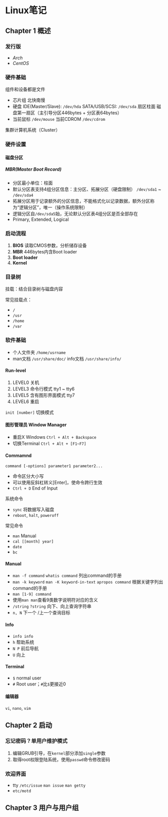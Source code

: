 # Linux笔记

## Chapter 1 概述

### 发行版

- *Arch*
- *CentOS*

### 硬件基础

组件和设备都是文件

- 芯片组 北快南慢
- 硬盘 IDE(Master/Slave): `/dev/hda` SATA/USB/SCSI: `/dev/sda` 扇区柱面 磁盘第一扇区（主引导分区446bytes + 分区表64bytes）
- 当前鼠标 `/dev/mouse` 当前CDROM `/dev/cdrom`

集群计算机系统（Cluster）

### 硬件设置

#### 磁盘分区

##### MBR(Master Boot Record)

- 分区最小单位：柱面
- 默认分区表支持4组分区信息：主分区、拓展分区（硬盘限制） `/dev/sda1` ~ `/dev/sda4`
- 拓展分区用于记录额外的分区信息，不能格式化以记录数据，额外分区称为“逻辑分区”，唯一（操作系统限制）
- 逻辑分区自`/dev/sda5`始，无论默认分区表4组分区是否全部存在
- Primary, Extended, Logical

### 启动流程

1. **BIOS** 读取CMOS参数，分析储存设备
2. **MBR** 446bytes内含Boot loader
3. **Boot loader**
4. **Kernel**

### 目录树

挂载：结合目录树与磁盘内容

常见挂载点：

- `/`
- `/usr`
- `/home`
- `/var`

### 软件基础

- 个人文件夹 `/home/usrname`
- man文档 `/usr/share/doc/` info文档 `/usr/share/info/`

#### Run-level

1. LEVEL0 关机
2. LEVEL3 命令行模式 tty1 ~ tty6
3. LEVEL5 含有图形界面模式 tty7
4. LEVEL6 重启

`init [number]` 切换模式

#### 图形管理员 Window Manager

- 重启X Windows `Ctrl + Alt + Backspace`
- 切换Terminal `Ctrl + Alt + [F1~F7]`

#### Commamnd

`command [-options] parameter1 parameter2...`

- 命令区分大小写
- 可以使用反斜杠转义[Enter]，使命令跨行生效
- `Ctrl + D` End of Input

系统命令

- `sync` 将数据写入磁盘
- `reboot`, `halt`, `poweroff`

常见命令

- `man` Manual
- `cal [[month] year]`
- `date`
- `bc`

#### Manual

- `man -f command` `whatis command` 列出command的手册
- `man -k keyword` `man -K keyword-in-text` `apropos command` 根据关键字列出command的手册
- `man [1-9] command`
- 使用`man man`查看9类数字说明符对应的含义
- `/string` `?string` 向下、向上查询字符串
- `n, N` 下一个 /上一个查询目标

#### Info

- `info info`
- `h` 帮助系统
- `N P` 前后导航
- `U` 向上

#### Terminal

- `$` normal user
- `#` Root user；`#`比`$`更接近0

#### 编辑器

`vi`, `nano`, `vim`

## Chapter 2 启动

### 忘记密码？单用户维护模式

1. 编辑GRUB引导，在`kernel`部分添加`single`参数
2. 取得root权限登陆系统，使用`passwd`命令修改密码

### 欢迎界面

- tty `/etc/issue` `man issue` `man getty`
- `etc/motd`

## Chapter 3 用户与用户组
